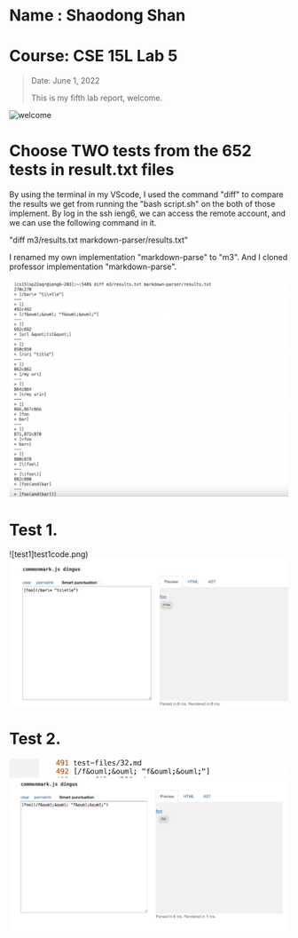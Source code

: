 # Name : Shaodong Shan
# Course: CSE 15L Lab 5
>Date: June 1, 2022
>
>This is my fifth lab report, welcome.
>
![welcome](https://user-images.githubusercontent.com/103075501/162642398-9902f982-4aa5-4e33-816d-d0eba4ceace9.jpeg)
>
# Choose TWO tests from the 652 tests in result.txt files
By using the terminal in my VScode, I used the command "diff" to compare the results we get from running the "bash script.sh" on the both of those implement.
By log in the ssh ieng6, we can access the remote account, and we can use the following command in it.

"diff m3/results.txt markdown-parser/results.txt"

I renamed my own implementation "markdown-parse" to "m3".
And I cloned professor implementation "markdown-parse".

![result](resulttxt.png)

# Test 1.
![test1]test1code.png)
![output1](test1output.png)
# Test 2.
![test2](test2code.png)
![output2](test2output.png)
